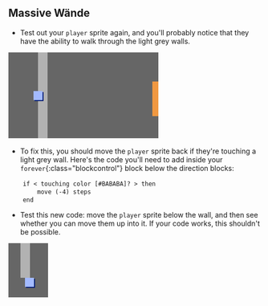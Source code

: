 ## Massive Wände

+ Test out your `player` sprite again, and you'll probably notice that they have the ability to walk through the light grey walls.

![Screenshot](images/world-walls.png)

+ To fix this, you should move the `player` sprite back if they're touching a light grey wall. Here's the code you'll need to add inside your `forever`{:class="blockcontrol"} block below the direction blocks:

```blocks
    if < touching color [#BABABA]? > then
        move (-4) steps
    end
```

+ Test this new code: move the `player` sprite below the wall, and then see whether you can move them up into it. If your code works, this shouldn't be possible.

![Screenshot](images/world-walls-test.png)